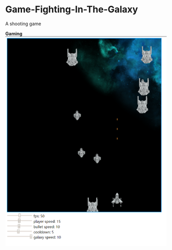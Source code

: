 # Game-Fighting-In-The-Galaxy
A shooting game

**Gaming**
![fighting in the space is fun, well at least I hope so.](/screenshot_1.png)
